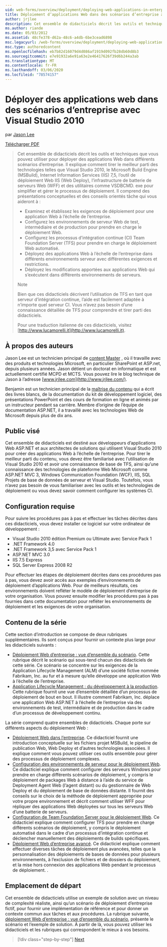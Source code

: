 ```yaml
---
uid: web-forms/overview/deployment/deploying-web-applications-in-enterprise-scenarios/deploying-web-applications-in-enterprise-scenarios
title: Déploiement d’applications Web dans des scénarios d’entreprise à l’aide de Visual Studio 2010 | Microsoft Docs
author: jrjlee
description: Cet ensemble de didacticiels décrit les outils et techniques que vous pouvez utiliser pour déployer des applications Web dans différents scénarios d’entreprise. Il explique comment optimiser l’utilisation...
ms.author: riande
ms.date: 05/03/2012
ms.assetid: 48cfe378-d62a-48c6-a4db-6be3cead6898
msc.legacyurl: /web-forms/overview/deployment/deploying-web-applications-in-enterprise-scenarios/deploying-web-applications-in-enterprise-scenarios
msc.type: authoredcontent
ms.openlocfilehash: eb7b82d16079d4d086af1919d092fb28db60d8b3
ms.sourcegitcommit: e7e91932a6e91a63e2e46417626f39d6b244a3ab
ms.translationtype: MT
ms.contentlocale: fr-FR
ms.lasthandoff: 03/06/2020
ms.locfileid: "78574157"
---
```

# <a name="deploying-web-applications-in-enterprise-scenarios-using-visual-studio-2010"></a>Déployer des applications web dans des scénarios d’entreprise avec Visual Studio 2010

par [Jason Lee](https://github.com/jrjlee)

[Télécharger PDF](https://msdnshared.blob.core.windows.net/media/MSDNBlogsFS/prod.evol.blogs.msdn.com/CommunityServer.Blogs.Components.WeblogFiles/00/00/00/63/56/8130.DeployingWebAppsInEnterpriseScenarios.pdf)

> Cet ensemble de didacticiels décrit les outils et techniques que vous pouvez utiliser pour déployer des applications Web dans différents scénarios d’entreprise. Il explique comment tirer le meilleur parti des technologies telles que Visual Studio 2010, le Microsoft Build Engine (MSBuild), Internet Information Services (IIS) 7,5, l’outil de déploiement Web IIS (Web Deploy), l’infrastructure de batterie de serveurs Web (WFF) et des utilitaires comme VSDBCMD. exe pour simplifier et gérer le processus de déploiement. Il comprend des présentations conceptuelles et des conseils orientés tâche qui vous aideront à :
> 
> - Examinez et établissez les exigences de déploiement pour une application Web à l’échelle de l’entreprise.
> - Configurez les environnements de serveur Web de test, intermédiaire et de production pour prendre en charge le déploiement Web.
> - Configurez les processus d’intégration continue (CI) Team Foundation Server (TFS) pour prendre en charge le déploiement Web automatisé.
> - Déployez des applications Web à l’échelle de l’entreprise dans différents environnements serveur avec différentes exigences et restrictions.
> - Déployez les modifications apportées aux applications Web qui s’exécutent dans différents environnements de serveurs.
> 
> > [!NOTE]
> > Bien que ces didacticiels décrivent l’utilisation de TFS en tant que serveur d’intégration continue, l’aide est facilement adaptée à n’importe quel serveur CI. Vous n’avez pas besoin d’une connaissance détaillée de TFS pour comprendre et tirer parti des didacticiels.
> 
> 
> Pour une traduction italienne de ces didacticiels, visitez [http://www.lucamorelli.it](http://www.lucamorelli.it).

## <a name="about-the-authors"></a>À propos des auteurs

Jason Lee est un technicien principal de [content Master](http://www.contentmaster.com/) , où il travaille avec des produits et technologies Microsoft, en particulier SharePoint et ASP.net, depuis plusieurs années. Jason détient un doctorat en informatique et est actuellement certifié MCPD et MCTS. Vous pouvez lire le blog technique de Jason à l’adresse [www.jrjlee.com](http://www.jrjlee.com/).

Benjamin est un technicien principal de la [maîtrise du contenu](http://www.contentmaster.com/) qui a écrit des livres blancs, de la documentation du kit de développement logiciel, des présentations PowerPoint et des cours de formation en ligne et animés par un instructeur pendant sa carrière. Membre d’origine de l’équipe de documentation ASP.NET, il a travaillé avec les technologies Web de Microsoft depuis plus de dix ans.

## <a name="target-audience"></a>Public visé

Cet ensemble de didacticiels est destiné aux développeurs d’applications Web ASP.NET et aux architectes de solutions qui utilisent Visual Studio 2010 pour créer des applications Web à l’échelle de l’entreprise. Pour tirer le meilleur parti du contenu, vous devez être familiarisé avec l’utilisation de Visual Studio 2010 et avoir une connaissance de base de TFS, ainsi qu’une connaissance des technologies de plateforme Web Microsoft comme ASP.NET MVC 3, Windows Communication Foundation (WCF), IIS, SQL Projets de base de données de serveur et Visual Studio. Toutefois, vous n’avez pas besoin de vous familiariser avec les outils et les technologies de déploiement ou vous devez savoir comment configurer les systèmes CI.

## <a name="requirements"></a>Configuration requise

Pour suivre les procédures pas à pas et effectuer les tâches décrites dans ces didacticiels, vous devez installer ce logiciel sur votre ordinateur de développement :

- Visual Studio 2010 édition Premium ou Ultimate avec Service Pack 1
- .NET Framework 4.0
- .NET Framework 3,5 avec Service Pack 1
- ASP.NET MVC 3.0
- IIS 7.5 Express
- SQL Server Express 2008 R2

Pour effectuer les étapes de déploiement décrites dans ces procédures pas à pas, vous devez avoir accès aux exemples d’environnements de déploiement d’applications Web. Pour de meilleurs résultats, ces environnements doivent refléter le modèle de déploiement d’entreprise de votre organisation. Vous pouvez ensuite modifier les procédures pas à pas fournies dans cette documentation pour refléter les environnements de déploiement et les exigences de votre organisation.

## <a name="series-contents"></a>Contenu de la série

Cette section d’introduction se compose de deux rubriques supplémentaires. Ils sont conçus pour fournir un contexte plus large pour les didacticiels suivants :

- [Déploiement Web d’entreprise : vue d’ensemble du scénario](enterprise-web-deployment-scenario-overview.md). Cette rubrique décrit le scénario qui sous-tend chacun des didacticiels de cette série. Ce scénario se concentre sur les exigences de la Application Lifecycle Management (ALM) d’une société fictive nommée Fabrikam, Inc. au fur et à mesure qu’elle développe une application Web à l’échelle de l’entreprise.
- [Application Lifecycle Management : du développement à la production](application-lifecycle-management-from-development-to-production.md). Cette rubrique fournit une vue d’ensemble détaillée d’un processus de déploiement de bout en bout. Il illustre comment Fabrikam, Inc. déplace une application Web ASP.NET à l’échelle de l’entreprise via des environnements de test, intermédiaire et de production dans le cadre d’un processus de développement continu.

La série comprend quatre ensembles de didacticiels. Chaque porte sur différents aspects du déploiement Web :

- [Déploiement Web dans l’entreprise](../web-deployment-in-the-enterprise/web-deployment-in-the-enterprise.md). Ce didacticiel fournit une introduction conceptuelle sur les fichiers projet MSBuild, le pipeline de publication Web, Web Deploy et d’autres technologies associées. Il explique comment vous pouvez utiliser ces outils ensemble pour gérer des processus de déploiement complexes.
- [Configuration des environnements de serveur pour le déploiement Web](../configuring-server-environments-for-web-deployment/configuring-server-environments-for-web-deployment.md). Ce didacticiel explique comment configurer des serveurs Windows pour prendre en charge différents scénarios de déploiement, y compris le déploiement de packages Web à distance à l’aide du service de Deployment Agent Web (l’agent distant) ou du gestionnaire de Web Deploy et du déploiement de base de données distante. Il fournit des conseils sur le choix de la méthode de déploiement appropriée pour votre propre environnement et décrit comment utiliser WFF pour répliquer des applications Web déployées sur tous les serveurs Web d’une batterie de serveurs.
- [Configuration de Team Foundation Server pour le déploiement Web](../configuring-team-foundation-server-for-web-deployment/configuring-team-foundation-server-for-web-deployment.md). Ce didacticiel explique comment configurer TFS pour prendre en charge différents scénarios de déploiement, y compris le déploiement automatisé dans le cadre d’un processus d’intégration continue et déclencher manuellement des déploiements de builds spécifiques.
- [Déploiement Web d’entreprise avancé](../advanced-enterprise-web-deployment/advanced-enterprise-web-deployment.md). Ce didacticiel explique comment effectuer diverses tâches de déploiement plus avancées, telles que la personnalisation des déploiements de bases de données pour plusieurs environnements, à l’exclusion de fichiers et de dossiers du déploiement, et la mise hors connexion des applications Web pendant le processus de déploiement. .

## <a name="where-to-start"></a>Emplacement de départ

Cet ensemble de didacticiels utilise un exemple de solution avec un niveau de complexité réaliste, ainsi qu’un scénario de déploiement d’entreprise fictif, pour fournir une implémentation de référence et pour donner un contexte commun aux tâches et aux procédures. La rubrique suivante, [déploiement Web d’entreprise : vue d’ensemble du scénario](enterprise-web-deployment-scenario-overview.md), présente le scénario et l’exemple de solution. À partir de là, vous pouvez utiliser les didacticiels et les rubriques qui correspondent le mieux à vos besoins.

> [!div class="step-by-step"]
> [Next](enterprise-web-deployment-scenario-overview.md)
